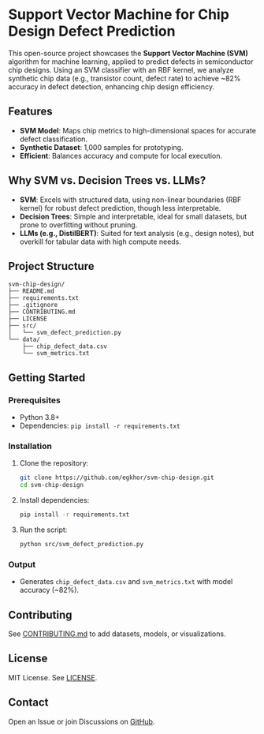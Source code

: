 # Support Vector Machine for Chip Design Defect Prediction

This open-source project showcases the **Support Vector Machine (SVM)** algorithm for machine learning, applied to predict defects in semiconductor chip designs. Using an SVM classifier with an RBF kernel, we analyze synthetic chip data (e.g., transistor count, defect rate) to achieve ~82% accuracy in defect detection, enhancing chip design efficiency.

## Features
- **SVM Model**: Maps chip metrics to high-dimensional spaces for accurate defect classification.
- **Synthetic Dataset**: 1,000 samples for prototyping.
- **Efficient**: Balances accuracy and compute for local execution.

## Why SVM vs. Decision Trees vs. LLMs?
- **SVM**: Excels with structured data, using non-linear boundaries (RBF kernel) for robust defect prediction, though less interpretable.
- **Decision Trees**: Simple and interpretable, ideal for small datasets, but prone to overfitting without pruning.
- **LLMs (e.g., DistilBERT)**: Suited for text analysis (e.g., design notes), but overkill for tabular data with high compute needs.

## Project Structure
```
svm-chip-design/
├── README.md
├── requirements.txt
├── .gitignore
├── CONTRIBUTING.md
├── LICENSE
├── src/
│   └── svm_defect_prediction.py
└── data/
    ├── chip_defect_data.csv
    └── svm_metrics.txt
```

## Getting Started

### Prerequisites
- Python 3.8+
- Dependencies: `pip install -r requirements.txt`

### Installation
1. Clone the repository:
   ```bash
   git clone https://github.com/egkhor/svm-chip-design.git
   cd svm-chip-design
   ```
2. Install dependencies:
   ```bash
   pip install -r requirements.txt
   ```
3. Run the script:
   ```bash
   python src/svm_defect_prediction.py
   ```

### Output
- Generates `chip_defect_data.csv` and `svm_metrics.txt` with model accuracy (~82%).

## Contributing
See [CONTRIBUTING.md](CONTRIBUTING.md) to add datasets, models, or visualizations.

## License
MIT License. See [LICENSE](LICENSE).

## Contact
Open an Issue or join Discussions on [GitHub](https://github.com/egkhor/svm-chip-design).
